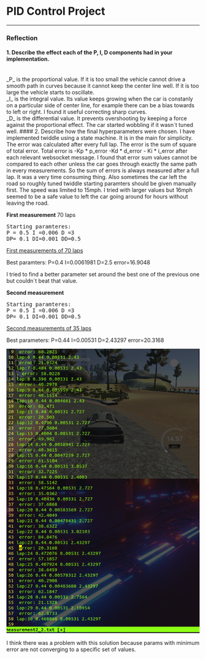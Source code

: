 # **PID Control Project** 

---
### Reflection

#### 1. Describe the effect each of the P, I, D components had in your implementation.

<br>
_P_ is the proportional value. If it is too small the vehicle cannot drive a smooth path in curves because it cannot keep the center line well. If it is too large the vehicle starts to oscillate.
<br>
_I_ is the integral value. Its value keeps growing when the car is constanly on a particular side of center line, for example there can be a bias towards to left or right. I found it useful correcting sharp curves.
<br>
_D_ is the differential value. It prevents overshooting by keeping a force against the proportional effect. The car started wobbling if it wasn`t tuned well.
#### 2. Describe how the final hyperparameters were chosen.
I have implemented twiddle using a state machine. It is in the main for simplicity. The error was calculated after every full lap. The error is the sum of square of total error. Total error is -Kp * p_error -Kd * d_error - Ki * i_error after each relevant websocket message.
I found that error sum values cannot be compared to each other unless the car goes through exactly the same path in every measurements. So the sum of errors is always measured after a full lap. It was a very time consuming thing. Also sometimes the car left the road so roughly tuned twiddle starting paramters should be given manually first.
The speed was limited to 15mph. I tried with larger values but 16mph seemed to be a safe value to left the car going around for hours without leaving the road.

__First measurement__
70 laps
<pre>
Starting paramteres:
P = 0.5 I =0.006 D =3
DP= 0.1 DI=0.001 DD=0.5
</pre>
[First measurements of 70 laps](https://github.com/balinth0rvath/CarND-PID-Control-Project/blob/master/measurements_1.txt)

Best paramters:
P=0.4 I=0.0061981 D=2.5 error=16.9048

I tried to find a better parameter set around the best one of the previous one but couldn`t beat that value.

__Second measurement__
<pre>
Starting paramteres:
P = 0.5 I =0.006 D =3
DP= 0.1 DI=0.001 DD=0.5
</pre>
[Second measurements of 35 laps](https://github.com/balinth0rvath/CarND-PID-Control-Project/blob/master/measurements_2.txt)

Best parameters:
P=0.44 I=0.00531 D=2.43297 error=20.3168

![alt text](https://github.com/balinth0rvath/CarND-PID-Control-Project/blob/master/measurement2.png)

I think there was a problem with this solution because params with minimum error are not converging to a specific set of values. 

